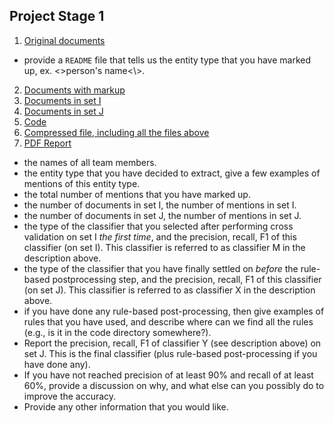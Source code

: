 ## Project Stage 1

1. [Original documents](https://github.com/WenFuLee/CS-839-Data-Science)
- provide a `README` file that tells us the entity type that you have marked up, ex. <>person's name<\\>.
2. [Documents with markup](https://github.com/WenFuLee/CS-839-Data-Science) 
3. [Documents in set I](https://github.com/WenFuLee/CS-839-Data-Science)
4. [Documents in set J](https://github.com/WenFuLee/CS-839-Data-Science)
5. [Code](https://github.com/WenFuLee/CS-839-Data-Science)
6. [Compressed file, including all the files above](https://github.com/WenFuLee/CS-839-Data-Science)
7. [PDF Report](https://github.com/WenFuLee/CS-839-Data-Science) 
- the names of all team members.
- the entity type that you have decided to extract, give a few examples of mentions of this entity type. 
- the total number of mentions that you have marked up.
- the number of documents in set I, the number of mentions in set I.
- the number of documents in set J, the number of mentions in set J. 
- the type of the classifier that you selected after performing cross validation on set I *the first time*, and the precision, recall, F1 of this classifier (on set I). This classifier is referred to as classifier M in the description above. 
- the type of the classifier that you have finally settled on *before* the rule-based postprocessing step, and the precision, recall, F1 of this classifier (on set J). This classifier is referred to as classifier X in the description above. 
- if you have done any rule-based post-processing, then give examples of rules that you have used, and describe where can we find all the rules (e.g., is it in the code directory somewhere?). 
- Report the precision, recall, F1 of classifier Y (see description above) on set J. This is the final classifier (plus rule-based post-processing if you have done any). 
- If you have not reached precision of at least 90% and recall of at least 60%, provide a discussion on why, and what else can you possibly do to improve the accuracy. 
- Provide any other information that you would like.
